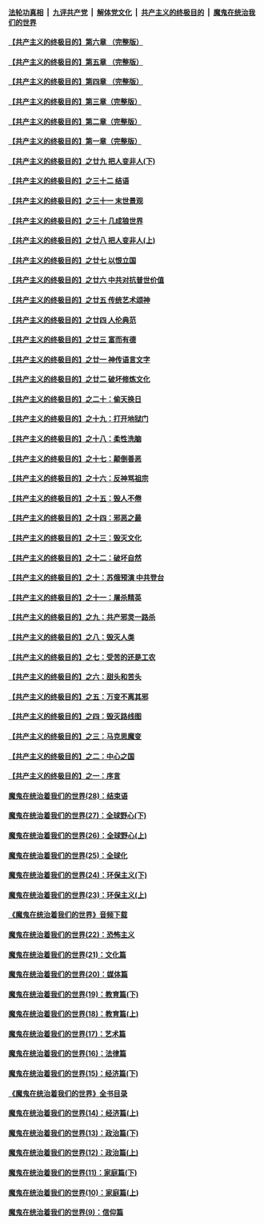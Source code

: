 

####  [法轮功真相](../../../../basic/blob/master/README.md?t=06042131) &nbsp;|&nbsp; [九评共产党](../../../../9ping.md/blob/master/README.md?t=06042131) &nbsp;|&nbsp; [解体党文化](../../../../jtdwh.md/blob/master/README.md?t=06042131)  &nbsp;|&nbsp; [共产主义的终极目的](../../../../gczydzjmd.md/blob/master/README.md?t=06042131) &nbsp;|&nbsp; [魔鬼在统治我们的世界](../../../../mgztzwmdsj.md/blob/master/README.md?t=06042131) 

#### [【共产主义的终极目的】第六章 （完整版）](../pages/nsc422/n11428913.md?t=06042131) 

#### [【共产主义的终极目的】第五章 （完整版）](../pages/nsc422/n11428912.md?t=06042131) 

#### [【共产主义的终极目的】第四章 （完整版）](../pages/nsc422/n11428907.md?t=06042131) 

#### [【共产主义的终极目的】第三章（完整版）](../pages/nsc422/n11428848.md?t=06042131) 

#### [【共产主义的终极目的】第二章（完整版）](../pages/nsc422/n11428831.md?t=06042131) 

#### [【共产主义的终极目的】第一章（完整版）](../pages/nsc422/n11417651.md?t=06042131) 

#### [【共产主义的终极目的】之廿九 把人变非人(下)](../pages/nsc422/n11344140.md?t=06042131) 

#### [【共产主义的终极目的】之三十二 结语](../pages/nsc422/n11360535.md?t=06042131) 

#### [【共产主义的终极目的】之三十一 末世景观](../pages/nsc422/n11351129.md?t=06042131) 

#### [【共产主义的终极目的】之三十 几成狼世界](../pages/nsc422/n11348280.md?t=06042131) 

#### [【共产主义的终极目的】之廿八 把人变非人(上)](../pages/nsc422/n11340492.md?t=06042131) 

#### [【共产主义的终极目的】之廿七 以恨立国](../pages/nsc422/n11336944.md?t=06042131) 

#### [【共产主义的终极目的】之廿六 中共对抗普世价值](../pages/nsc422/n11324785.md?t=06042131) 

#### [【共产主义的终极目的】之廿五 传统艺术颂神](../pages/nsc422/n11296396.md?t=06042131) 

#### [【共产主义的终极目的】之廿四 人伦典范](../pages/nsc422/n11296397.md?t=06042131) 

#### [【共产主义的终极目的】之廿三 富而有德](../pages/nsc422/n11283598.md?t=06042131) 

#### [【共产主义的终极目的】之廿一 神传语言文字](../pages/nsc422/n11263265.md?t=06042131) 

#### [【共产主义的终极目的】之廿二 破坏修炼文化](../pages/nsc422/n11245728.md?t=06042131) 

#### [【共产主义的终极目的】之二十：偷天换日](../pages/nsc422/n11238846.md?t=06042131) 

#### [【共产主义的终极目的】之十九：打开地狱门](../pages/nsc422/n11206376.md?t=06042131) 

#### [【共产主义的终极目的】之十八：柔性洗脑](../pages/nsc422/n11199994.md?t=06042131) 

#### [【共产主义的终极目的】之十七：颠倒善恶](../pages/nsc422/n11179782.md?t=06042131) 

#### [【共产主义的终极目的】之十六：反神骂祖宗](../pages/nsc422/n11166798.md?t=06042131) 

#### [【共产主义的终极目的】之十五：毁人不倦](../pages/nsc422/n11166792.md?t=06042131) 

#### [【共产主义的终极目的】之十四：邪恶之最](../pages/nsc422/n11150249.md?t=06042131) 

#### [【共产主义的终极目的】之十三：毁灭文化](../pages/nsc422/n11135227.md?t=06042131) 

#### [【共产主义的终极目的】之十二：破坏自然](../pages/nsc422/n11135214.md?t=06042131) 

#### [【共产主义的终极目的】之十：苏俄预演 中共登台](../pages/nsc422/n11118424.md?t=06042131) 

#### [【共产主义的终极目的】之十一：屠杀精英](../pages/nsc422/n11118442.md?t=06042131) 

#### [【共产主义的终极目的】之九：共产邪灵一路杀](../pages/nsc422/n11114139.md?t=06042131) 

#### [【共产主义的终极目的】之八：毁灭人类](../pages/nsc422/n11108503.md?t=06042131) 

#### [【共产主义的终极目的】之七：受苦的还是工农](../pages/nsc422/n11101809.md?t=06042131) 

#### [【共产主义的终极目的】之六：甜头和苦头](../pages/nsc422/n11096971.md?t=06042131) 

#### [【共产主义的终极目的】之五：万变不离其邪](../pages/nsc422/n11091285.md?t=06042131) 

#### [【共产主义的终极目的】之四：毁灭路线图](../pages/nsc422/n11086284.md?t=06042131) 

#### [【共产主义的终极目的】之三：马克思魔变](../pages/nsc422/n11061941.md?t=06042131) 

#### [【共产主义的终极目的】之二：中心之国](../pages/nsc422/n11047728.md?t=06042131) 

#### [【共产主义的终极目的】之一：序言](../pages/nsc422/n11086077.md?t=06042131) 

#### [魔鬼在统治着我们的世界(28)：结束语](../pages/nsc422/n10936246.md?t=06042131) 

#### [魔鬼在统治着我们的世界(27)：全球野心(下)](../pages/nsc422/n10928319.md?t=06042131) 

#### [魔鬼在统治着我们的世界(26)：全球野心(上)](../pages/nsc422/n10900318.md?t=06042131) 

#### [魔鬼在统治着我们的世界(25)：全球化](../pages/nsc422/n10788205.md?t=06042131) 

#### [魔鬼在统治着我们的世界(24)：环保主义(下)](../pages/nsc422/n10695307.md?t=06042131) 

#### [魔鬼在统治着我们的世界(23)：环保主义(上)](../pages/nsc422/n10688613.md?t=06042131) 

#### [《魔鬼在统治着我们的世界》音频下载](../pages/nsc422/n10635553.md?t=06042131) 

#### [魔鬼在统治着我们的世界(22)：恐怖主义](../pages/nsc422/n10614727.md?t=06042131) 

#### [魔鬼在统治着我们的世界(21)：文化篇](../pages/nsc422/n10597706.md?t=06042131) 

#### [魔鬼在统治着我们的世界(20)：媒体篇](../pages/nsc422/n10586579.md?t=06042131) 

#### [魔鬼在统治着我们的世界(19)：教育篇(下)](../pages/nsc422/n10564808.md?t=06042131) 

#### [魔鬼在统治着我们的世界(18)：教育篇(上)](../pages/nsc422/n10526970.md?t=06042131) 

#### [魔鬼在统治着我们的世界(17)：艺术篇](../pages/nsc422/n10499093.md?t=06042131) 

#### [魔鬼在统治着我们的世界(16)：法律篇](../pages/nsc422/n10485969.md?t=06042131) 

#### [魔鬼在统治着我们的世界(15)：经济篇(下)](../pages/nsc422/n10469975.md?t=06042131) 

#### [《魔鬼在统治着我们的世界》全书目录](../pages/nsc422/n10464261.md?t=06042131) 

#### [魔鬼在统治着我们的世界(14)：经济篇(上)](../pages/nsc422/n10457370.md?t=06042131) 

#### [魔鬼在统治着我们的世界(13)：政治篇(下)](../pages/nsc422/n10448270.md?t=06042131) 

#### [魔鬼在统治着我们的世界(12)：政治篇(上)](../pages/nsc422/n10444576.md?t=06042131) 

#### [魔鬼在统治着我们的世界(11)：家庭篇(下)](../pages/nsc422/n10440961.md?t=06042131) 

#### [魔鬼在统治着我们的世界(10)：家庭篇(上)](../pages/nsc422/n10435448.md?t=06042131) 

#### [魔鬼在统治着我们的世界(9)：信仰篇](../pages/nsc422/n10432159.md?t=06042131) 


